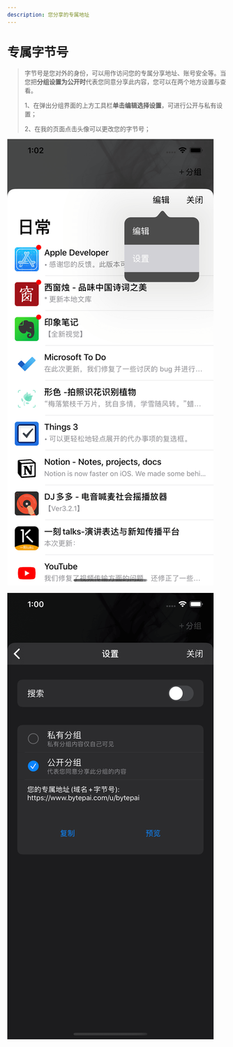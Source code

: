 ```yaml
---
description: 您分享的专属地址
---
```


# 专属字节号

> 字节号是您对外的身份，可以用作访问您的专属分享地址、账号安全等。当您把**分组设置为公开时**代表您同意分享此内容，您可以在两个地方设置与查看。
>
> 1、在弹出分组界面的上方工具栏**单击编辑选择设置**，可进行公开与私有设置；
>
> 2、在我的页面点击头像可以更改您的字节号；

![](../.gitbook/assets/simulator-screen-shot-iphone-11-pro-max-2020-05-03-at-13.02.04.png)

![](../.gitbook/assets/simulator-screen-shot-iphone-11-pro-max-2020-05-03-at-13.00.41.png)

